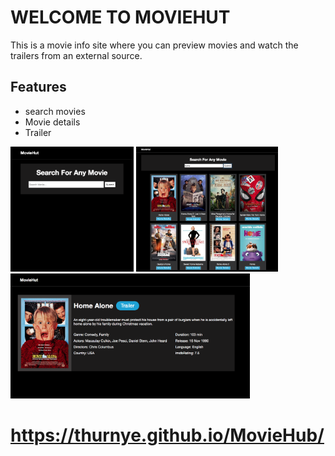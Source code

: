 # WELCOME TO MOVIEHUT
This is a movie info site where you can preview movies and watch the trailers from an external source.

## Features
* search movies  
* Movie details  
* Trailer


<img src="images/search.png" alt="img" height="200px" weight="150px"> <img src="images/searchitem.png" alt="img" height="200px" weight="150px">
<img src="images/itemdisplay.png" alt="img" height="200px" weight="150px">


# https://thurnye.github.io/MovieHub/
